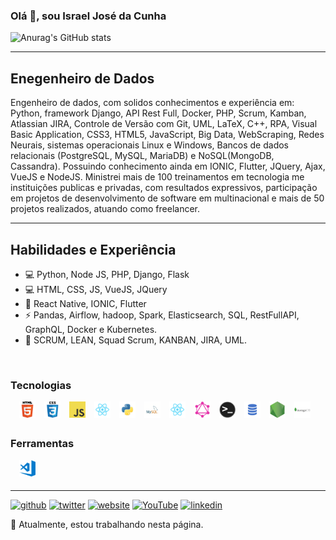 ### Olá 👋, sou Israel José da Cunha

![Anurag's GitHub stats](https://github-readme-stats.vercel.app/api?username=israeljcunha&show_icons=true&theme=onedark&count_private=true)

---
## Enegenheiro de Dados
<!-- ![Enegenheiro de Dados](link about) -->

Engenheiro de dados, com solidos conhecimentos e experiência em: Python, framework Django, API Rest Full, Docker, PHP, Scrum, Kamban, Atlassian JIRA, Controle de Versão com Git, UML, LaTeX, C++, RPA, Visual Basic Application, CSS3, HTML5, JavaScript, Big Data, WebScraping, Redes Neurais, sistemas operacionais Linux e Windows, Bancos de dados relacionais (PostgreSQL, MySQL, MariaDB) e NoSQL(MongoDB, Cassandra). Possuindo conhecimento ainda em IONIC, Flutter, JQuery, Ajax, VueJS e NodeJS. Ministrei mais de 100 treinamentos em tecnologia me instituições publicas e privadas, com resultados expressivos, participação em projetos de desenvolvimento de software em multinacional e mais de 50 projetos realizados, atuando como freelancer.

---
## Habilidades e Experiência
* 💻 Python, Node JS, PHP, Django, Flask
* 💻 HTML, CSS, JS, VueJS, JQuery
* 📱 React Native, IONIC, Flutter
* ⚡ Pandas, Airflow, hadoop, Spark, Elasticsearch, SQL, RestFullAPI, GraphQL, Docker e Kubernetes.
* 🌱 SCRUM, LEAN, Squad Scrum, KANBAN, JIRA, UML.

<br>

### Tecnologias

<img align="left" alt="HTML5" width="26px" style="margin-left:1em" src="https://raw.githubusercontent.com/github/explore/80688e429a7d4ef2fca1e82350fe8e3517d3494d/topics/html/html.png">
<img align="left" alt="CSS3" width="26px" style="margin-left:1em" src="https://raw.githubusercontent.com/github/explore/80688e429a7d4ef2fca1e82350fe8e3517d3494d/topics/css/css.png" />
<img align="left" alt="JavaScript" width="26px" style="margin-left:1em" src="https://raw.githubusercontent.com/github/explore/80688e429a7d4ef2fca1e82350fe8e3517d3494d/topics/javascript/javascript.png" />
<img align="left" alt="React" width="26px" style="margin-left:1em" src="https://raw.githubusercontent.com/github/explore/80688e429a7d4ef2fca1e82350fe8e3517d3494d/topics/react/react.png" />
<img align="left" alt="Deno" width="26px" style="margin-left:1em" src="https://raw.githubusercontent.com/github/explore/361e2821e2dea67711cde99c9c40ed357061cf27/topics/python/python.png" />
<img align="left" alt="MySQL" width="26px" style="margin-left:1em" src="https://raw.githubusercontent.com/github/explore/80688e429a7d4ef2fca1e82350fe8e3517d3494d/topics/mysql/mysql.png" />
<img align="left" alt="React" width="26px" style="margin-left:1em" src="https://raw.githubusercontent.com/github/explore/80688e429a7d4ef2fca1e82350fe8e3517d3494d/topics/react/react.png" />
<img align="left" alt="GraphQL" width="26px" style="margin-left:1em" src="https://raw.githubusercontent.com/github/explore/80688e429a7d4ef2fca1e82350fe8e3517d3494d/topics/graphql/graphql.png" />
<img align="left" alt="Terminal" width="26px" style="margin-left:1em" src="https://raw.githubusercontent.com/github/explore/80688e429a7d4ef2fca1e82350fe8e3517d3494d/topics/terminal/terminal.png" />
<img align="left" alt="SQL" width="26px" style="margin-left:1em" src="https://raw.githubusercontent.com/github/explore/80688e429a7d4ef2fca1e82350fe8e3517d3494d/topics/sql/sql.png" />
<img align="left" alt="Node.js" width="26px" style="margin-left:1em" src="https://raw.githubusercontent.com/github/explore/80688e429a7d4ef2fca1e82350fe8e3517d3494d/topics/nodejs/nodejs.png" />
<img align="left" alt="MongoDB" width="26px" style="margin-left:1em" src="https://raw.githubusercontent.com/github/explore/80688e429a7d4ef2fca1e82350fe8e3517d3494d/topics/mongodb/mongodb.png" />


<br><br>

### Ferramentas

<img align="left" alt="Visual Studio Code" width="26px" style="margin-left:1em" src="https://raw.githubusercontent.com/github/explore/80688e429a7d4ef2fca1e82350fe8e3517d3494d/topics/visual-studio-code/visual-studio-code.png" />

<br><br>

---

[<img src='https://cdn.jsdelivr.net/npm/simple-icons@3.0.1/icons/github.svg' alt='github' height='40'>](https://github.com/israeljcunha) [<img src='https://cdn.jsdelivr.net/npm/simple-icons@3.0.1/icons/twitter.svg' alt='twitter' height='40'>](https://twitter.com/israel__cunha)  [<img src='https://cdn.jsdelivr.net/npm/simple-icons@3.0.1/icons/icloud.svg' alt='website' height='40'>](https://israelcunha.gitlab.io/home/) [<img src='https://cdn.jsdelivr.net/npm/simple-icons@3.0.1/icons/youtube.svg' alt='YouTube' height='40'>](https://www.youtube.com/channel/UCcV2u7YnltC6s0upWZmoPHg) [<img src='https://cdn.jsdelivr.net/npm/simple-icons@3.0.1/icons/linkedin.svg' alt='linkedin' height='40'>](https://www.linkedin.com/in/israel-jos%C3%A9-da-cunha-96b91b4a) 
 

🔭 Atualmente, estou trabalhando nesta página. 

<!--
**israeljcunha/israeljcunha** is a ✨ _special_ ✨ repository because its `README.md` (this file) appears on your GitHub profile.

Here are some ideas to get you started:

- 🔭 I’m currently working on ...
- 🌱 I’m currently learning ...
- 👯 I’m looking to collaborate on ...
- 🤔 I’m looking for help with ...
- 💬 Ask me about ...
- 📫 How to reach me: ...
- 😄 Pronouns: ...
- ⚡ Fun fact: ...
-->
